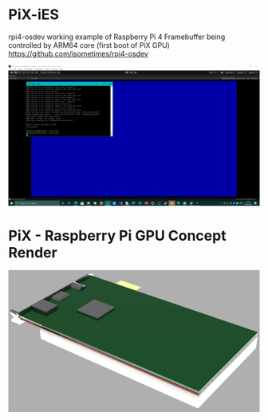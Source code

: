 # PiX-iES
rpi4-osdev working example of Raspberry Pi 4 Framebuffer being controlled by ARM64 core (first boot of PiX GPU)
https://github.com/isometimes/rpi4-osdev

![alt text](https://github.com/TheMindVirus/PiX-iES/blob/main/SCREENSHOTS/Framebuffer%20Location.png)

# PiX - Raspberry Pi GPU Concept Render
![alt text](https://github.com/TheMindVirus/PiX-iES/blob/main/SCREENSHOTS/RPiCard.jpg)
